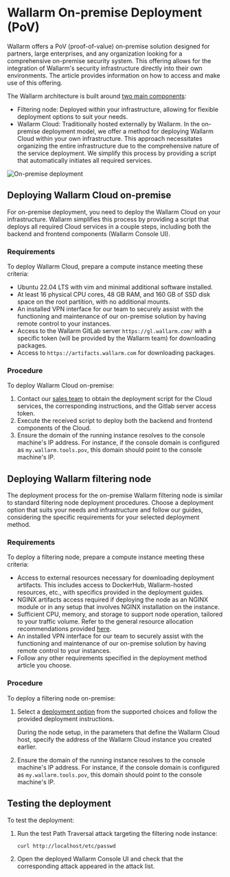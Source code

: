 # Wallarm On-premise Deployment (PoV)

Wallarm offers a PoV (proof-of-value) on-premise solution designed for partners, large enterprises, and any organization looking for a comprehensive on-premise security system. This offering allows for the integration of Wallarm's security infrastructure directly into their own environments. The article provides information on how to access and make use of this offering.

The Wallarm architecture is built around [two main components](../about-wallarm/overview.md#how-wallarm-works):

* Filtering node: Deployed within your infrastructure, allowing for flexible deployment options to suit your needs.
* Wallarm Cloud: Traditionally hosted externally by Wallarm. In the on-premise deployment model, we offer a method for deploying Wallarm Cloud within your own infrastructure. This approach necessitates organizing the entire infrastructure due to the comprehensive nature of the service deployment. We simplify this process by providing a script that automatically initiates all required services.

![On-premise deployment](../images/waf-installation/on-premise.png)

## Deploying Wallarm Cloud on-premise

For on-premise deployment, you need to deploy the Wallarm Cloud on your infrastructure. Wallarm simplifies this process by providing a script that deploys all required Cloud services in a couple steps, including both the backend and frontend components (Wallarm Console UI).

### Requirements

To deploy Wallarm Cloud, prepare a compute instance meeting these criteria:

* Ubuntu 22.04 LTS with vim and minimal additional software installed.
* At least 16 physical CPU cores, 48 GB RAM, and 160 GB of SSD disk space on the root partition, with no additional mounts.
* An installed VPN interface for our team to securely assist with the functioning and maintenance of our on-premise solution by having remote control to your instances.
* Access to the Wallarm GitLab server `https://gl.wallarm.com/` with a specific token (will be provided by the Wallarm team) for downloading packages.
* Access to `https://artifacts.wallarm.com` for downloading packages.

### Procedure

To deploy Wallarm Cloud on-premise:

1. Contact our [sales team](mailto:sales@wallarm.com?subject=Wallarm%20on-premise%20deployment&body=Dear%20Wallarm%20Sales%20Team%2C%0A%0AI%20am%20writing%20to%20express%20my%20interest%20in%20deploying%20the%20Wallarm%20platform%20on-premise.%20Could%20you%20please%20provide%20me%20with%20the%20necessary%20scripts%20for%20deployment%2C%20detailed%20information%20on%20the%20appropriate%20subscription%20plans%2C%20and%20comprehensive%20instructions%3F) to obtain the deployment script for the Cloud services, the corresponding instructions, and the Gitlab server access token.
1. Execute the received script to deploy both the backend and frontend components of the Cloud.
1. Ensure the domain of the running instance resolves to the console machine's IP address. For instance, if the console domain is configured as `my.wallarm.tools.pov`, this domain should point to the console machine's IP.

## Deploying Wallarm filtering node

The deployment process for the on-premise Wallarm filtering node is similar to standard filtering node deployment procedures. Choose a deployment option that suits your needs and infrastructure and follow our guides, considering the specific requirements for your selected deployment method.

### Requirements

To deploy a filtering node, prepare a compute instance meeting these criteria:

* Access to external resources necessary for downloading deployment artifacts. This includes access to DockerHub, Wallarm-hosted resources, etc., with specifics provided in the deployment guides.
* NGINX artifacts access required if deploying the node as an NGINX module or in any setup that involves NGINX installation on the instance.
* Sufficient CPU, memory, and storage to support node operation, tailored to your traffic volume. Refer to the general resource allocation recommendations provided [here](../admin-en/configuration-guides/allocate-resources-for-node.md).
* An installed VPN interface for our team to securely assist with the functioning and maintenance of our on-premise solution by having remote control to your instances.
* Follow any other requirements specified in the deployment method article you choose.

### Procedure

To deploy a filtering node on-premise:

1. Select a [deployment option](supported-deployment-options.md) from the supported choices and follow the provided deployment instructions.
    
    During the node setup, in the parameters that define the Wallarm Cloud host, specify the address of the Wallarm Cloud instance you created earlier.
1. Ensure the domain of the running instance resolves to the console machine's IP address. For instance, if the console domain is configured as `my.wallarm.tools.pov`, this domain should point to the console machine's IP.

## Testing the deployment

To test the deployment:

1. Run the test Path Traversal attack targeting the filtering node instance:

    ```bash
    curl http://localhost/etc/passwd
    ```
1. Open the deployed Wallarm Console UI and check that the corresponding attack appeared in the attack list.
